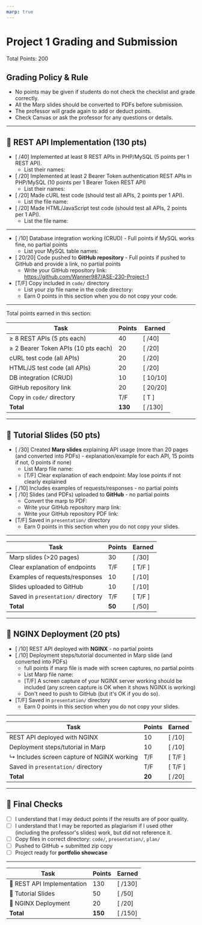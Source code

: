```yaml
---
marp: true
---
```


# Project 1 Grading and Submission

Total Points: 200

## Grading Policy & Rule

- No points may be given if students do not check the checklist and grade correctly.
- All the Marp slides should be converted to PDFs before submission.
- The professor will grade again to add or deduct points.
- Check Canvas or ask the professor for any questions or details.

---

## 🔹 REST API Implementation (130 pts)

- [ /40] Implemented at least 8 REST APIs in PHP/MySQL (5 points per 1 REST API).
  - List their names:
- [ /20] Implemented at least 2 Bearer Token authentication REST APIs in PHP/MySQL (10 points per 1 Bearer Token REST API)
  - List their names:
- [ /20] Made cURL test code (should test all APIs, 2 points per 1 API).
  - List the file name:
- [ /20] Made HTML/JavaScript test code (should test all APIs, 2 points per 1 API).
  - List the file name:

---

- [ /10] Database integration working (CRUD) - Full points if MySQL works fine, no partial points
  - List your MySQL table names:
- [ 20/20] Code pushed to **GitHub repository** - Full points if pushed to GitHub and provide a link, no partial points 
  - Write your GitHub repository link: https://github.com/Wanner987/ASE-230-Project-1
- [T/F] Copy included in `code/` directory  
  - List your zip file name in the code directory:
  - Earn 0 points in this section when you do not copy your code.

---

Total points earned in this section:

| Task                                | Points  | Earned  |
|-------------------------------------|---------|---------|
| ≥ 8 REST APIs (5 pts each)          | 40      | [ /40]  |
| ≥ 2 Bearer Token APIs (10 pts each) | 20      | [ /20]  |
| cURL test code (all APIs)           | 20      | [ /20]  |
| HTML/JS test code (all APIs)        | 20      | [ /20]  |
| DB integration (CRUD)               | 10      | [ 10/10]  |
| GitHub repository link              | 20      | [ 20/20]  |
| Copy in `code/` directory           | T/F     | [ T ] |
| **Total**                           | **130** | [ /130] |

---

## 🔹 Tutorial Slides (50 pts)

- [ /30] Created **Marp slides** explaining API usage (more than 20 pages (and converted into PDFs) - explanation/example for each API, 15 points if not, 0 points if none)
  - List Marp file name:
  - [T/F] Clear explanation of each endpoint: May lose points if not clearly explained
- [ /10] Includes examples of requests/responses - no partial points
- [ /10] Slides (and PDFs) uploaded to **GitHub** - no partial points
  - Convert the marp to PDF:
  - Write your GitHub repository marp link:
  - Write your GitHub repository PDF link:
- [T/F] Saved in `presentation/` directory  
  - Earn 0 points in this section when you do not copy your slides.

---

| Task                               | Points | Earned  |
|------------------------------------|--------|---------|
| Marp slides (>20 pages)            | 30     | [ /30]  |
| Clear explanation of endpoints     | T/F    | [ T/F ] |
| Examples of requests/responses     | 10     | [ /10]  |
| Slides uploaded to GitHub          | 10     | [ /10]  |
| Saved in `presentation/` directory | T/F    | [ T/F ] |
| **Total**                          | **50** | [ /50]  |

---

## 🔹 NGINX Deployment (20 pts)

- [ /10] REST API deployed with **NGINX**  - no partial points
- [ /10] Deployment steps/tutorial documented in Marp slide (and converted into PDFs)
  - full points if marp file is made with screen captures, no partial points
  - List Marp file name:
  - [T/F] A screen capture of your NGINX server working should be included (any screen capture is OK when it shows NGINX is working)
  - Don't need to push to GitHub (but it's OK if you do so).
- [T/F] Saved in `presentation/` directory  
  - Earn 0 points in this section when you do not copy your slides.

---

| Task                                       | Points | Earned  |
|--------------------------------------------|--------|---------|
| REST API deployed with NGINX               | 10     | [ /10]  |
| Deployment steps/tutorial in Marp          | 10     | [ /10]  |
| ↳ Includes screen capture of NGINX working | T/F    | [ T/F ] |
| Saved in `presentation/` directory         | T/F    | [ T/F ] |
| **Total**                                  | **20** | [ /20]  |

---

## 🏁 Final Checks

- [ ] I understand that I may deduct points if the results are of poor quality.
- [ ] I understand that I may be reported as plagiarism if I used other (including the professor's slides) work, but did not reference it.
- [ ] Copy files in correct directory: `code/`, `presentation/`, `plan/`  
- [ ] Pushed to GitHub + submitted zip copy  
- [ ] Project ready for **portfolio showcase**  

---

| Task                       | Points  | Earned  |
|----------------------------|---------|---------|
| 🔹 REST API Implementation | 130     | [ /130] |
| 🔹 Tutorial Slides         | 50      | [ /50]  |
| 🔹 NGINX Deployment        | 20      | [ /20]  |
| **Total**                  | **150** | [ /150] |